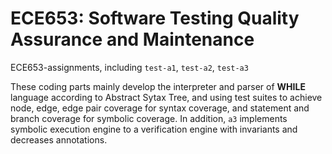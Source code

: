 # ECE653: Software Testing Quality Assurance and Maintenance
ECE653-assignments, including `test-a1`, `test-a2`, `test-a3`  

These coding parts mainly develop the interpreter and parser of **WHILE** language according to Abstract Sytax Tree, and using test suites to achieve node, edge, edge pair coverage for syntax coverage, and statement and branch coverage for symbolic coverage. In addition, `a3` implements symbolic execution engine to a verification engine with invariants and decreases annotations.
